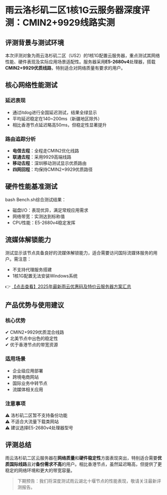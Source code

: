 # 雨云洛杉矶二区1核1G云服务器深度评测：CMIN2+9929线路实测

## 评测背景与测试环境

本次评测对象为雨云洛杉矶二区（US2）的1核1G配置云服务器，重点测试其网络性能、硬件表现及实际应用场景适配性。服务器采用**E5-2680v4**处理器，搭载**CMIN2+9929优质线路**，特别适合对网络质量有要求的用户。

## 核心网络性能测试

### 延迟表现
- 通过itdog进行全国延迟测试，结果全绿显示
- 平均延迟稳定在140~200ms（新疆地区除外）
- 相比香港节点延迟略高50ms，但稳定性显著提升

### 路由追踪分析
- **电信去程**：全程走CMIN2优化线路
- **联通去程**：采用9929高端线路
- **移动去程**：深圳移动测试显示优质路由
- **四网回程**：均保持CMIN2+9929优质路径

## 硬件性能基准测试

bash
Bench.sh综合测试结果：
- 磁盘I/O：表现优异，满足常规应用需求
- 网络带宽：实测达到标称值
- CPU性能：E5-2680v4稳定发挥

## 流媒体解锁能力
测试显示该节点具备良好的流媒体解锁能力，适合需要访问国际流媒体服务的用户。需注意：
- 不支持代理服务搭建
- 1核1G配置无法安装Windows系统

👉 [【点击查看】2025年最新雨云优惠码及特价云服务器方案汇总](https://bit.ly/RainYun)

## 产品优势与使用建议

### 核心优势
✔ CMIN2+9929优质混合线路  
✔ 北美节点中出色的稳定性  
✔ 优于香港节点的带宽资源  

### 适用场景
- 企业级应用部署
- 跨境电商网站
- 国际业务中转节点
- 流媒体相关应用

### 注意事项
⚠ 洛杉矶二区暂不支持备份功能  
⚠ 不适合大流量下载类网站  
⚠ 建议选择E5-2680v4处理器型号  

## 评测总结

雨云洛杉矶二区云服务器在**网络质量**和**硬件稳定性**方面表现突出，特别适合需要**优质国际线路**且对**备份需求不高**的用户。相比香港节点，虽然延迟略高，但提供了更稳定的网络环境和更大的带宽容量。

> 下期预告：我们将深度测试雨云湖北十堰节点的性能表现，敬请关注最新评测报告。